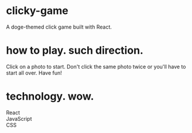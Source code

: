# clicky-game
A doge-themed click game built with React.

# how to play. such direction. 
Click on a photo to start. Don't click the same photo twice or you'll have to start all over. Have fun!

# technology. wow.
React</br>
JavaScript</br>
CSS</br>